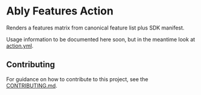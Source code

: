 # Ably Features Action

Renders a features matrix from canonical feature list plus SDK manifest.

Usage information to be documented here soon,
but in the meantime look at [action.yml](action.yml).

## Contributing

For guidance on how to contribute to this project, see the [CONTRIBUTING.md](CONTRIBUTING.md).
